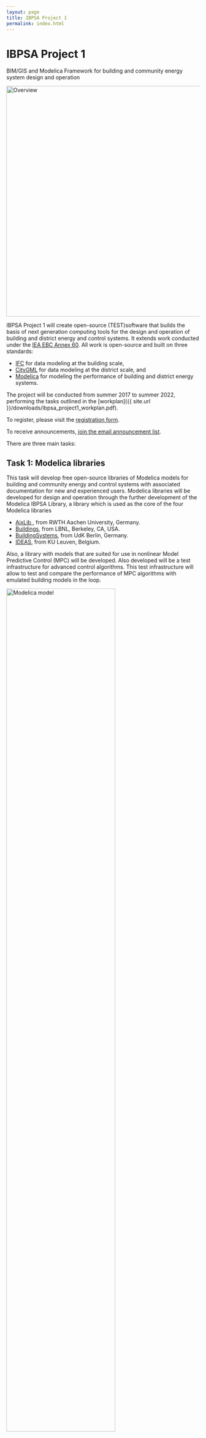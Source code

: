```yaml
---
layout: page
title: IBPSA Project 1
permalink: index.html
---
```


<div class="starter-template">
  <h1>IBPSA Project 1</h1>
  <p class="lead">
    BIM/GIS and Modelica Framework for building and community energy system
    design and operation
  </p>
  <img src="{{ site.url }}/assets/img/overview.jpg" alt="Overview" width="600px">
</div>

IBPSA Project 1 will create open-source (TEST)software
that builds the basis of next generation computing tools
for the design and
operation of building and district energy and control systems.
It extends work conducted under the
[IEA EBC Annex 60](http://www.iea-annex60.org).
All work is open-source and built on three standards:

 - [IFC](http://www.buildingsmart-tech.org/) for data modeling at the building scale,
 - [CityGML](http://www.citygml.org/) for data modeling at the district scale, and
 - [Modelica](http://www.modelica.org) for modeling the performance of building and district energy systems.

The project will be conducted from summer 2017 to summer 2022,
performing the tasks outlined in the
[workplan]({{ site.url }}/downloads/ibpsa_project1_workplan.pdf).

To register, please visit the [registration form](https://docs.google.com/a/lbl.gov/forms/d/1tyu3Qb3ydPseACxBgtL_UTKIdQS75eKr4zX89v7T0EM/viewform).

To receive announcements, [join the email announcement list](https://groups.google.com/forum/#!forum/ibpsa-project-1-announcements/join).

There are three main tasks:

<div class="row">
      <div class="col-md-6">
      <h2>Task 1: Modelica libraries</h2>
<p>
This task will develop free open-source
libraries of Modelica models for building and community energy and control
systems with associated documentation for new and experienced users.
Modelica libraries will be developed for design and operation through
the further development of the Modelica IBPSA Library, a library which is
used as the core of the four Modelica libraries
</p>
<ul>
<li>
 <a href="https://github.com/RWTH-EBC/AixLib">AixLib </a>,
 from RWTH Aachen University, Germany.
</li>
<li>
 <a href="http://simulationresearch.lbl.gov/modelica">Buildings</a>,
 from LBNL, Berkeley, CA, USA.
</li>
<li>
 <a href="http://www.modelica-buildingsystems.de">BuildingSystems</a>,
 from UdK Berlin, Germany.
 </li>
 <li>
 <a href="https://github.com/open-ideas/IDEAS">IDEAS</a>,
 from KU Leuven, Belgium.
 </li>
 </ul>
<p>
Also, a library with models that are suited for use in
nonlinear Model Predictive Control (MPC) will be developed.
Also developed will be a test infrastructure for advanced control algorithms.
This test infrastructure will allow to test and compare the performance of MPC algorithms
with emulated building models in the loop.
</p>
</div>
<div class="col-md-6">
    <img src="{{ site.url }}/assets/img/spaCooModelica.png" alt="Modelica model"
    width="75%">
</div>
</div>
<!-- ------------------------------------ -->


<div class="row">
          <div class="col-md-6">
          <h2>Task 2: Building and City Quarter Models</h2>
<p>
This task will develop free open-source
GIS/BIM data model to Modelica translators for individual building and
community energy systems. As in the Annex 60, emphasis was placed on
the district and building model to Modelica transformation process.
Task 2 is dedicated to continuing BIM-oriented developments but focuses on the GIS
transformation process for community energy systems. This will be
accomplished through the use of existing standards for exchanging
energy calculation data, and through extending standards such as
CityGML as appropriate. This capability will facilitate the
construction of whole building and district Modelica models, it will integrate
energy performance simulation, especially with respect to Modelica,
with the developments of BIM/GIS-based tools that are ongoing outside
of this project, and provide a path for a next-generation modeling
that also specifies control sequences.
</p>
</div>
<div class="col-md-6" >
  <img src="{{ site.url }}/assets/img/gis_model.png" alt="Network temperatures"
width="75%">
</div>
</div>
<!-- ------------------------------------ -->

<div class="row">
<div class="col-md-6">
<h2>Task 3: Application and Dissemination</h2>
<p>
The objective of this task is
to demonstrate through applications capabilities that are enabled through
Modelica, and to identify and test through applications research needs
and research results.
The approach is to share best approaches and document them for dissemination
to the community.

This task will also include the development of a validation test for
district energy models that started in IEA EBC Annex 60.

The outcomes are a collection of case studies that demonstrates
capabilities enabled by use of Modelica for building and district
energy system design and operation, and a validation test procedure for
district energy system models.
</p>
</div>
<div class="col-md-6">
<img src="{{ site.url }}/assets/img/TwoRoomsWithStorage_T.png" alt="Room temperatures"
width="75%">
</div>
</div>
<p>
The software develop in this project will be available under the following
<a href="license.html">open-source license</a>.
</p>
